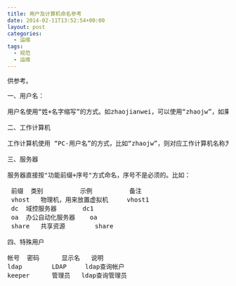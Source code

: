 ```yaml
---
title: 用户及计算机命名参考
date: 2014-02-11T13:52:54+00:00
layout: post
categories:
  - 运维
tags:
  - 规范
  - 运维
---
```

供参考。

<pre>一、用户名：

用户名使用“姓+名字缩写”的方式。如zhaojianwei，可以使用“zhaojw”，如果出现重名的情况，则添加工号后缀以区分，如“zhaojw15”。

二、工作计算机

工作计算机使用 “PC-用户名”的方式，比如“zhaojw”，则对应工作计算机名称为“pc-zhaojw”，如果该用户有多台计算机的，再添加后缀区分，如“pc-zhaojw-1”。

三、服务器

服务器直接按"功能前缀+序号"方式命名，序号不是必须的。比如：

 前缀	 类别		 	 示例 	  	 备注
 vhost	 物理机，用来放置虚拟机	 vhost1
 dc	 域控服务器	  	 dc1
 oa	 办公自动化服务器	 oa
 share	 共享资源	 	 share

四、特殊用户

帐号	密码  	显示名   说明
ldap		LDAP  	 ldap查询帐户
keeper 	  	管理员   ldap查询管理员

</pre>